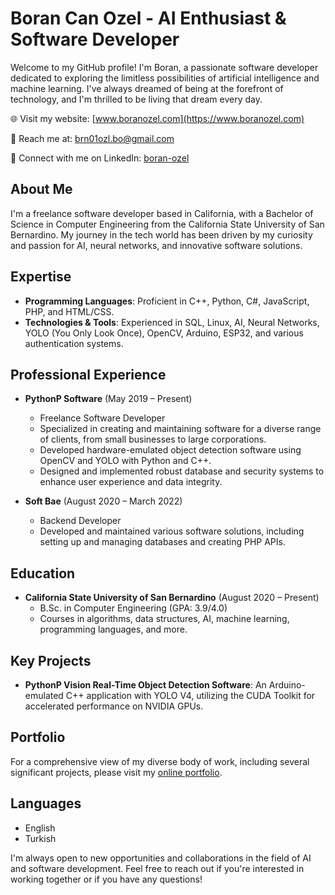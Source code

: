 # Boran Can Ozel - AI Enthusiast & Software Developer

Welcome to my GitHub profile! I'm Boran, a passionate software developer dedicated to exploring the limitless possibilities of artificial intelligence and machine learning. I've always dreamed of being at the forefront of technology, and I'm thrilled to be living that dream every day.

🌐 Visit my website: [www.boranozel.com](https://www.boranozel.com)

📧 Reach me at: brn01ozl.bo@gmail.com

🔗 Connect with me on LinkedIn: [boran-ozel](https://www.linkedin.com/in/boran-ozel)

## About Me
I'm a freelance software developer based in California, with a Bachelor of Science in Computer Engineering from the California State University of San Bernardino. My journey in the tech world has been driven by my curiosity and passion for AI, neural networks, and innovative software solutions.

## Expertise
- **Programming Languages**: Proficient in C++, Python, C#, JavaScript, PHP, and HTML/CSS.
- **Technologies & Tools**: Experienced in SQL, Linux, AI, Neural Networks, YOLO (You Only Look Once), OpenCV, Arduino, ESP32, and various authentication systems.

## Professional Experience
- **PythonP Software** (May 2019 – Present)
  - Freelance Software Developer
  - Specialized in creating and maintaining software for a diverse range of clients, from small businesses to large corporations.
  - Developed hardware-emulated object detection software using OpenCV and YOLO with Python and C++.
  - Designed and implemented robust database and security systems to enhance user experience and data integrity.

- **Soft Bae** (August 2020 – March 2022)
  - Backend Developer
  - Developed and maintained various software solutions, including setting up and managing databases and creating PHP APIs.

## Education
- **California State University of San Bernardino** (August 2020 – Present)
  - B.Sc. in Computer Engineering (GPA: 3.9/4.0)
  - Courses in algorithms, data structures, AI, machine learning, programming languages, and more.

## Key Projects
- **PythonP Vision Real-Time Object Detection Software**: An Arduino-emulated C++ application with YOLO V4, utilizing the CUDA Toolkit for accelerated performance on NVIDIA GPUs.

## Portfolio
For a comprehensive view of my diverse body of work, including several significant projects, please visit my [online portfolio](https://boranozel.com/works.html).

## Languages
- English
- Turkish

I'm always open to new opportunities and collaborations in the field of AI and software development. Feel free to reach out if you're interested in working together or if you have any questions!
